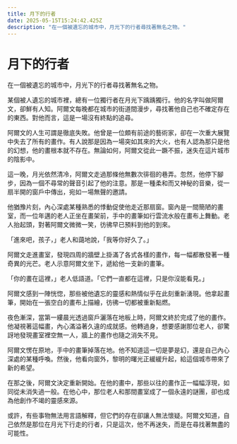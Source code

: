 ```yaml
---
title: 月下的行者
date: 2025-05-15T15:24:42.425Z
description: "在一個被遺忘的城市中，月光下的行者尋找著無名之物。"
---
```


# 月下的行者

在一個被遺忘的城市中，月光下的行者尋找著無名之物。

某個被人遺忘的城市裡，總有一位獨行者在月光下踽踽獨行。他的名字叫做阿爾文，卻鮮有人知。阿爾文每晚都在城市的街道間漫步，尋找著他自己也不確定存在的東西。對他而言，這是一場沒有終點的追尋。

阿爾文的人生可謂是徹底失敗。他曾是一位頗有前途的藝術家，卻在一次重大展覽中失去了所有的畫作。有人說那是因為一場突如其來的大火，也有人認為那只是他的幻想，他的畫根本就不存在。無論如何，阿爾文從此一蹶不振，迷失在這片城市的陰影中。

這一晚，月光依然清冷，阿爾文走過那條他無數次徘徊的巷弄。忽然，他停下腳步，因為一個不尋常的聲音引起了他的注意。那是一種柔和而又神秘的音樂，從一扇半開的窗戶中傳出，宛如一場無聲的邀請。

他猶豫片刻，內心深處某種熟悉的悸動促使他走近那扇窗。窗內是一間簡陋的畫室，而一位年邁的老人正坐在畫架前，手中的畫筆如行雲流水般在畫布上舞動。老人抬起頭，對著阿爾文微微一笑，彷彿早已預料到他的到來。

「進來吧，孩子，」老人和藹地說，「我等你好久了。」

阿爾文走進畫室，發現四周的牆壁上掛滿了各式各樣的畫作，每一幅都散發著一種奇異的光芒。老人示意阿爾文坐下，遞給他一支新的畫筆。

「你的畫在這裡，」老人低語道。「它們一直都在這裡，只是你沒能看見。」

阿爾文感到一陣恍惚，那些被他遺忘的靈感和熱情似乎在此刻重新湧現。他拿起畫筆，開始在一張空白的畫布上描繪，彷彿一切都被重新點燃。

夜色漸深，當第一縷晨光透過窗戶灑落在地板上時，阿爾文終於完成了他的畫作。他凝視著這幅畫，內心滿溢著久違的成就感。他轉過身，想要感謝那位老人，卻驚訝地發現畫室裡空無一人，牆上的畫作也隨之消失不見。

阿爾文愣在原地，手中的畫筆掉落在地。他不知道這一切是夢是幻，還是自己內心深處的某種呼喚。然後，他看向窗外，黎明的曙光正緩緩升起，給這個城市帶來了新的希望。

在那之後，阿爾文決定重新開始。在他的畫中，那些以往的畫作正一幅幅浮現，如同從未消失過一般。在他心中，那位老人和那間畫室成了一個永遠的謎團，卻也成為他創作不竭的靈感來源。

或許，有些事物無法用言語解釋，但它們的存在卻讓人無法懷疑。阿爾文知道，自己依然是那位在月光下行走的行者，只是這次，他不再迷失，而是在尋找著無盡的可能性。
